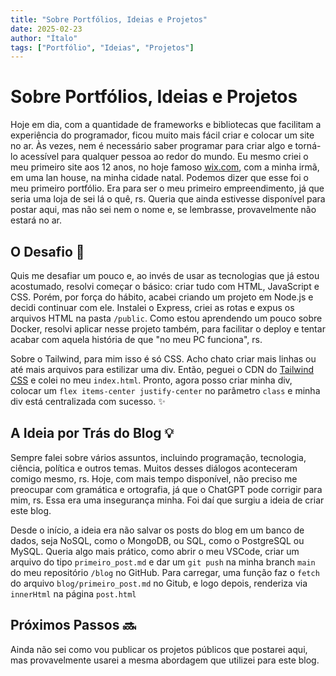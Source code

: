 ```yaml
---
title: "Sobre Portfólios, Ideias e Projetos"
date: 2025-02-23
author: "Ítalo"
tags: ["Portfólio", "Ideias", "Projetos"]
---
```


# Sobre Portfólios, Ideias e Projetos

Hoje em dia, com a quantidade de frameworks e bibliotecas que facilitam a experiência do programador, ficou muito mais fácil criar e colocar um site no ar. Às vezes, nem é necessário saber programar para criar algo e torná-lo acessível para qualquer pessoa ao redor do mundo. Eu mesmo criei o meu primeiro site aos 12 anos, no hoje famoso [wix.com](https://www.wix.com), com a minha irmã, em uma lan house, na minha cidade natal. Podemos dizer que esse foi o meu primeiro portfólio. Era para ser o meu primeiro empreendimento, já que seria uma loja de sei lá o quê, rs. Queria que ainda estivesse disponível para postar aqui, mas não sei nem o nome e, se lembrasse, provavelmente não estará no ar.

## O Desafio 🚀

Quis me desafiar um pouco e, ao invés de usar as tecnologias que já estou acostumado, resolvi começar o básico: criar tudo com HTML, JavaScript e CSS. Porém, por força do hábito, acabei criando um projeto em Node.js e decidi continuar com ele. Instalei o Express, criei as rotas e expus os arquivos HTML na pasta `/public`. Como estou aprendendo um pouco sobre Docker, resolvi aplicar nesse projeto também, para facilitar o deploy e tentar acabar com aquela história de que "no meu PC funciona", rs.

Sobre o Tailwind, para mim isso é só CSS. Acho chato criar mais linhas ou até mais arquivos para estilizar uma div. Então, peguei o CDN do [Tailwind CSS](https://tailwindcss.com) e colei no meu `index.html`. Pronto, agora posso criar minha div, colocar um `flex items-center justify-center` no parâmetro `class` e minha div está centralizada com sucesso. ✨

## A Ideia por Trás do Blog 💡

Sempre falei sobre vários assuntos, incluindo programação, tecnologia, ciência, política e outros temas. Muitos desses diálogos aconteceram comigo mesmo, rs. Hoje, com mais tempo disponível, não preciso me preocupar com gramática e ortografia, já que o ChatGPT pode corrigir para mim, rs. Essa era uma insegurança minha. Foi daí que surgiu a ideia de criar este blog.

Desde o início, a ideia era não salvar os posts do blog em um banco de dados, seja NoSQL, como o MongoDB, ou SQL, como o PostgreSQL ou MySQL. Queria algo mais prático, como abrir o meu VSCode, criar um arquivo do tipo `primeiro_post.md` e dar um `git push` na minha branch `main` do meu repositório `/blog` no GitHub. Para carregar, uma função faz o `fetch` do arquivo `blog/primeiro_post.md` no Gitub, e logo depois, renderiza via `innerHtml` na página `post.html`

## Próximos Passos 🔜

Ainda não sei como vou publicar os projetos públicos que postarei aqui, mas provavelmente usarei a mesma abordagem que utilizei para este blog.
